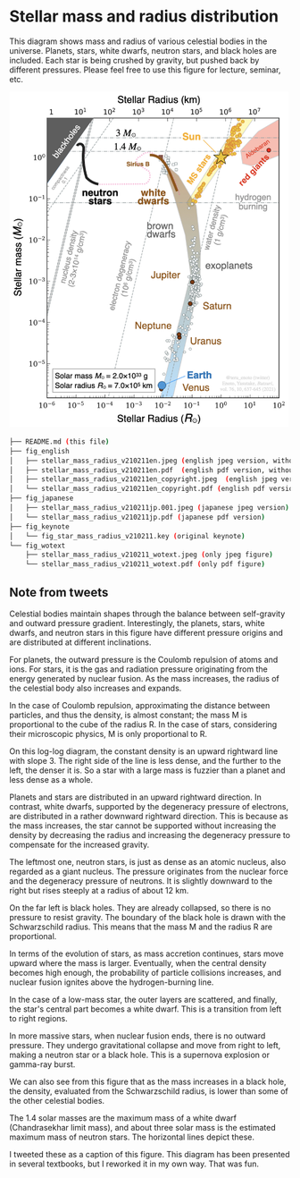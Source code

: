 # Stellar mass and radius distribution 
This diagram shows mass and radius of various celestial bodies in the universe. Planets, stars, white dwarfs, neutron stars, and black holes are included. Each star is being crushed by gravity, but pushed back by different pressures. Please feel free to use this figure for lecture, seminar, etc. 

<img src="https://github.com/tenoto/stellar_mass_and_radius/raw/main/fig_english/stellar_mass_radius_v210211en_copyright.jpeg" width="500" height="600">

```bash
├── README.md (this file)
├── fig_english
│   ├── stellar_mass_radius_v210211en.jpeg (english jpeg version, without copyright) 
│   ├── stellar_mass_radius_v210211en.pdf  (english pdf version, without copyright) 
│   ├── stellar_mass_radius_v210211en_copyright.jpeg  (english jpeg version, with copyright) 
│   └── stellar_mass_radius_v210211en_copyright.pdf (english pdf version, with copyright) 
├── fig_japanese
│   ├── stellar_mass_radius_v210211jp.001.jpeg (japanese jpeg version) 
│   └── stellar_mass_radius_v210211jp.pdf (japanese pdf version) 
├── fig_keynote
│   └── fig_star_mass_radius_v210211.key (original keynote) 
└── fig_wotext
    ├── stellar_mass_radius_v210211_wotext.jpeg (only jpeg figure)
    └── stellar_mass_radius_v210211_wotext.pdf (only pdf figure)
```

## Note from tweets

Celestial bodies maintain shapes through the balance between self-gravity and outward pressure gradient. Interestingly, the planets, stars, white dwarfs, and neutron stars in this figure have different pressure origins and are distributed at different inclinations.

For planets, the outward pressure is the Coulomb repulsion of atoms and ions. For stars, it is the gas and radiation pressure originating from the energy generated by nuclear fusion. As the mass increases, the radius of the celestial body also increases and expands.

In the case of Coulomb repulsion, approximating the distance between particles, and thus the density, is almost constant; the mass M is proportional to the cube of the radius R. In the case of stars, considering their microscopic physics, M is only proportional to R.

On this log-log diagram, the constant density is an upward rightward line with slope 3. The right side of the line is less dense, and the further to the left, the denser it is. So a star with a large mass is fuzzier than a planet and less dense as a whole.

Planets and stars are distributed in an upward rightward direction. In contrast, white dwarfs, supported by the degeneracy pressure of electrons, are distributed in a rather downward rightward direction. This is because as the mass increases, the star cannot be supported without increasing the density by decreasing the radius and increasing the degeneracy pressure to compensate for the increased gravity.

The leftmost one, neutron stars, is just as dense as an atomic nucleus, also regarded as a giant nucleus. The pressure originates from the nuclear force and the degeneracy pressure of neutrons. It is slightly downward to the right but rises steeply at a radius of about 12 km.

On the far left is black holes. They are already collapsed, so there is no pressure to resist gravity. The boundary of the black hole is drawn with the Schwarzschild radius. This means that the mass M and the radius R are proportional.

In terms of the evolution of stars, as mass accretion continues, stars move upward where the mass is larger. Eventually, when the central density becomes high enough, the probability of particle collisions increases, and nuclear fusion ignites above the hydrogen-burning line.

In the case of a low-mass star, the outer layers are scattered, and finally, the star's central part becomes a white dwarf. This is a transition from left to right regions.

In more massive stars, when nuclear fusion ends, there is no outward pressure. They undergo gravitational collapse and move from right to left, making a neutron star or a black hole. This is a supernova explosion or gamma-ray burst.

We can also see from this figure that as the mass increases in a black hole, the density, evaluated from the Schwarzschild radius, is lower than some of the other celestial bodies.

The 1.4 solar masses are the maximum mass of a white dwarf (Chandrasekhar limit mass), and about three solar mass is the estimated maximum mass of neutron stars. The horizontal lines depict these.

I tweeted these as a caption of this figure. This diagram has been presented in several textbooks, but I reworked it in my own way. That was fun.
